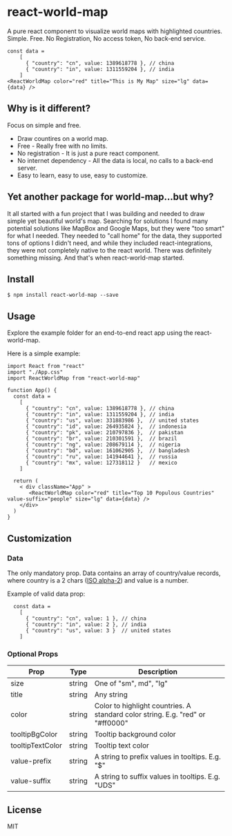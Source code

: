 # react-world-map
A pure react component to visualize world maps with highlighted countries. Simple. Free. No Registration, No access token, No back-end service.

~~~
const data =
    [
      { "country": "cn", value: 1389618778 }, // china
      { "country": "in", value: 1311559204 }, // india
    ]
<ReactWorldMap color="red" title="This is My Map" size="lg" data={data} />
~~~

## Why is it different? 
Focus on simple and free. 

* Draw countires on a world map. 
* Free - Really free with no limits. 
* No registration - It is just a pure react component. 
* No internet dependency - All the data is local, no calls to a back-end server. 
* Easy to learn, easy to use, easy to customize. 

## Yet another package for world-map...but why?

It all started with a fun project that I was building and needed to draw simple yet beautiful world's map. Searching for solutions I found many potential solutions like MapBox and Google Maps, but they were "too smart" for what I needed. They needed to "call home" for the data, they supported tons of options I didn't need, and while they included react-integrations, they were not completely native to the react world. There was definitely something missing. And that's when react-world-map started. 

## Install

~~~
$ npm install react-world-map --save
~~~

## Usage

Explore the example folder for an end-to-end react app using the react-world-map. 

Here is a simple example:

~~~
import React from "react"
import "./App.css"
import ReactWorldMap from "react-world-map"

function App() {
  const data =
    [
      { "country": "cn", value: 1389618778 }, // china
      { "country": "in", value: 1311559204 }, // india
      { "country": "us", value: 331883986 },  // united states
      { "country": "id", value: 264935824 },  // indonesia
      { "country": "pk", value: 210797836 },  // pakistan
      { "country": "br", value: 210301591 },  // brazil
      { "country": "ng", value: 208679114 },  // nigeria
      { "country": "bd", value: 161062905 },  // bangladesh
      { "country": "ru", value: 141944641 },  // russia
      { "country": "mx", value: 127318112 }   // mexico
    ]

  return (
    < div className="App" >
       <ReactWorldMap color="red" title="Top 10 Populous Countries" value-suffix="people" size="lg" data={data} />
    </div>
  )
}
~~~

## Customization

### Data
The only mandatory prop. Data contains an array of country/value records, where country is a 2 chars ([ISO alpha-2](https://en.wikipedia.org/wiki/ISO_3166-1_alpha-2)) and value is a number.

Example of valid data prop:

~~~
  const data =
    [
      { "country": "cn", value: 1 }, // china
      { "country": "in", value: 2 }, // india
      { "country": "us", value: 3 }  // united states
    ]
~~~

### Optional Props

| Prop             | Type   | Description |
| ---------------- | ------ | ----------- |
| size             | string | One of "sm", md", "lg" |
| title            | string | Any string |
| color            | string | Color to highlight countries. A standard color string. E.g. "red" or "#ff0000" |
| tooltipBgColor   | string | Tooltip background color |
| tooltipTextColor | string | Tooltip text color |
| value-prefix     | string | A string to prefix values in tooltips. E.g. "$" |
| value-suffix     | string | A string to suffix values in tooltips. E.g. "UDS" |

## License
MIT

